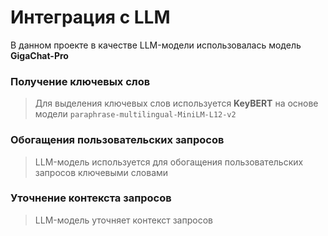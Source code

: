 # Интеграция с LLM

В данном проекте в качестве LLM-модели использовалась модель **GigaChat-Pro**

### Получение ключевых слов
> Для выделения ключевых слов используется **KeyBERT** на основе модели `paraphrase-multilingual-MiniLM-L12-v2`

### Обогащения пользовательских запросов
> LLM-модель используется для обогащения пользовательских запросов ключевыми словами

### Уточнение контекста запросов
> LLM-модель уточняет контекст запросов
